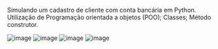 Simulando um cadastro de cliente com conta bancária em Python.
Utilização de Programação orientada a objetos (POO);
Classes;
Método construtor.

![image](https://github.com/user-attachments/assets/410a25f6-ed73-44f7-99db-7150306c7b01)
![image](https://github.com/user-attachments/assets/73c68d24-5dfb-4ea0-89bb-60eed94d9e6f)
![image](https://github.com/user-attachments/assets/15fd68dc-8815-4d60-966a-697b9a034464)
![image](https://github.com/user-attachments/assets/105f6370-1024-4984-9da4-836ace3d67b9)
